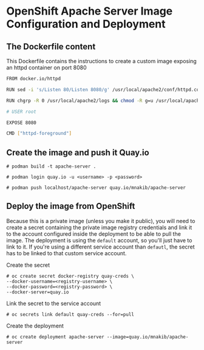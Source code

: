 # OpenShift Apache Server Image Configuration and Deployment

## The Dockerfile content

This Dockerfile contains the instructions to create a custom image exposing an httpd container on port 8080 

```bash
FROM docker.io/httpd

RUN sed -i 's/Listen 80/Listen 8080/g' /usr/local/apache2/conf/httpd.conf

RUN chgrp -R 0 /usr/local/apache2/logs && chmod -R g=u /usr/local/apache2/logs

# USER root

EXPOSE 8080

CMD ["httpd-foreground"]
```


## Create the image and push it Quay.io

```
# podman build -t apache-server .
```

```
# podman login quay.io -u <username> -p <password>
```

```
# podman push localhost/apache-server quay.io/mnakib/apache-server
```

## Deploy the image from OpenShift

Because this is a private image (unless you make it public), you will need to create a secret containing the private image registry credentials and link it to the account configured inside the deployment to be able to pull the image. The deployment is using the `default` account, so you'll just have to link to it. If you're using a different service account than `defautl`, the secret has to be linked to that custom service account.

Create the secret

```
# oc create secret docker-registry quay-creds \
--docker-username=<registry-username> \
--docker-password=<registry-password> \
--docker-server=quay.io
```

Link the secret to the service account

```
# oc secrets link default quay-creds --for=pull
```

Create the deployment

```
# oc create deployment apache-server --image=quay.io/mnakib/apache-server
```
